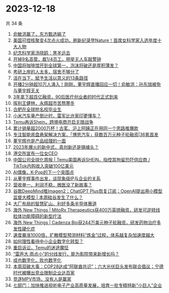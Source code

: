 # 2023-12-18

共 34 条

<!-- BEGIN 36KR -->
<!-- 最后更新时间 2023-12-18 02:06:57 +0800 -->
1. [俞敏洪赢了，东方甄选输了](https://36kr.com/p/2563444551067270)
1. [美国可控核聚变4次点火成功，刷新纪录登Nature！首席女科学家入选年度十大人物](https://36kr.com/p/2562969541305993)
1. [纪念科学家汤晓鸥：黑羊远去](https://36kr.com/p/2563453108233859)
1. [开掉9名高管，裁1/4员工，明星无人车敲警钟](https://36kr.com/p/2563554206000513)
1. [​中国将咖啡馆开到全球第一，泡沫将破还是厚积薄发？](https://36kr.com/p/2564134803301760)
1. [考研上岸的人太多，宿舍不够分了](https://36kr.com/p/2564149643060614)
1. [活在当下，赋予生活以意义的13条路径](https://36kr.com/p/2342330134353414)
1. [开播2分钟超10万人涌入！刚刚，董宇辉直播回应一切！俞敏洪：孙东旭被免与董宇辉无关](https://36kr.com/p/2563492648543620)
1. [3年拿下超百亿融资，90后医疗创业者的时代正式到来](https://36kr.com/p/2564088975337096)
1. [挥别王健林，永辉超市苦熬寒冬](https://36kr.com/p/2563358254292868)
1. [合肥在全球抢名校毕业生](https://36kr.com/p/2564275766126212)
1. [小米汽车量产倒计时，雷军比许家印更懂车？](https://36kr.com/p/2564280166064258)
1. [Temu再诉Shein，跨境电商开启无限战争](https://36kr.com/p/2564158425718913)
1. [累计销量超2000万杯！古茗、沪上阿姨正在用同一个思路推爆款](https://36kr.com/p/2564171730609539)
1. [专注智能底盘悬架解决方案，「博思汽车」获数百万元种子轮融资|36氪首发](https://36kr.com/p/2555002307860616)
1. [董宇辉也是产品经理的一面](https://36kr.com/p/2563189370348935)
1. [2023年爆火的新中式，真创新还是搞噱头？](https://36kr.com/p/2564469971248777)
1. [港交所宣布一位女CEO](https://36kr.com/p/2563198074054025)
1. [中国公司全球化周报 | Temu美国再诉SHEIN，指控其拘留恐吓供应商 / TikTok内购收入突破100亿美元](https://36kr.com/p/2563326724203911)
1. [AI偶像，K-Pop的下一个突围点](https://36kr.com/p/2562975015903109)
1. [从董宇辉事件出发，谈现象级IP与企业的关系](https://36kr.com/p/2564348190467459)
1. [营收单一、利润不稳，微医没了新故事？](https://36kr.com/p/2564288517973385)
1. [谷歌DeepMind推Imagen2；ChatGPT Plus恢复订阅；OpenAI提出用小模型监督大模型 | 本周硅谷发生了什么？](https://36kr.com/p/2564662130255495)
1. [大厂布局的智慧矿山，利好多条半导体赛道](https://36kr.com/p/2564316088788358)
1. [海外 New Things | MitoRx Therapeutics获400万英镑融资，研发可逆转线粒体功能障碍的新型疗法](https://36kr.com/p/2562157139207809)
1. [海外 New Things | Cadenza Bio获244万美元种子轮融资，研发药物治疗多发性硬化症](https://36kr.com/p/2562162192541056)
1. [速度暴涨1000倍，扩散模型预测材料“炼金”过程，体系越复杂加速度越大](https://36kr.com/p/2564394383025545)
1. [如何理性看待中小企业数字化转型？](https://36kr.com/p/2563247717262985)
1. [重启诉讼，Temu的迷途魔怔](https://36kr.com/p/2564515541180544)
1. [“雷声大 雨点小”的分线发行，能为影院带来新增长吗？](https://36kr.com/p/2564302492016772)
1. [成也数字化，败也数字化](https://36kr.com/p/2564088788428163)
1. [本周双碳大事：COP28达成“阿联酋共识”；六大光伏巨头发布联合倡议；宁德时代被曝出竞业限制企业达百家](https://36kr.com/p/2564627270280585)
1. [竞逐MPV市场，没有人是赢家](https://36kr.com/p/2564118490621320)
1. [七部门：加快推进视听电子产业高质量发展，培育一批专精特新“小巨人”企业](https://36kr.com/p/2564580039058822)
<!-- END 36KR -->